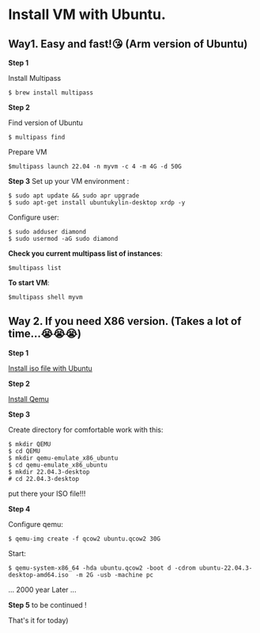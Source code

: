 # Install VM with Ubuntu. 

## Way1. Easy and fast!😘 (Arm version of Ubuntu)

**Step 1**

Install Multipass
```
$ brew install multipass
```

**Step 2** 

Find version of Ubuntu
``` 
$ multipass find
```

Prepare VM
```
$multipass launch 22.04 -n myvm -c 4 -m 4G -d 50G
```

**Step 3**
Set up your VM environment :

```
$ sudo apt update && sudo apr upgrade
$ sudo apt-get install ubuntukylin-desktop xrdp -y
```

Configure user:

```
$ sudo adduser diamond
$ sudo usermod -aG sudo diamond
```

**Check you current multipass list of instances**:

```
$multipass list
```

**To start VM**:

```
$multipass shell myvm
```


## Way 2. If you need X86 version. (Takes a lot of time...😭😭😭)

**Step 1**

[Install iso file with Ubuntu](https://ubuntu.com/download/desktop)

**Step 2**

[Install Qemu](https://github.com/NorthCapDiamond/Mac-users-life/blob/main/Install-Qemu.md)

**Step 3**

Create directory for comfortable work with this:

```
$ mkdir QEMU
$ cd QEMU
$ mkdir qemu-emulate_x86_ubuntu
$ cd qemu-emulate_x86_ubuntu
$ mkdir 22.04.3-desktop
# cd 22.04.3-desktop
```

put there your ISO file!!!

**Step 4**

Configure qemu:

```
$ qemu-img create -f qcow2 ubuntu.qcow2 30G
```

Start:

```
$ qemu-system-x86_64 -hda ubuntu.qcow2 -boot d -cdrom ubuntu-22.04.3-desktop-amd64.iso  -m 2G -usb -machine pc
```

... 2000 year Later ...

**Step 5**
to be continued !



That's it for today)
